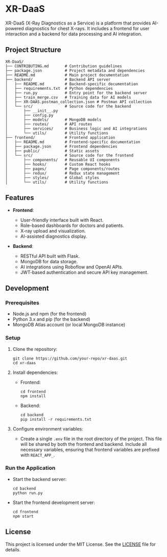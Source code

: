 # XR-DaaS

XR-DaaS (X-Ray Diagnostics as a Service) is a platform that provides AI-powered diagnostics for chest X-rays. It includes a frontend for user interaction and a backend for data processing and AI integration.

## Project Structure

```
XR-DaaS/
├── CONTRIBUTING.md       # Contribution guidelines
├── package.json          # Project metadata and dependencies
├── README.md             # Main project documentation
├── backend/              # Backend API server
│   ├── README.md         # Backend-specific documentation
│   ├── requirements.txt  # Python dependencies
│   ├── run.py            # Entry point for the backend server
│   ├── train_merge.csv   # Training data for AI models
│   ├── XR-DAAS.postman_collection.json # Postman API collection
│   └── src/              # Source code for the backend
│       ├── __init__.py
│       ├── config.py
│       ├── models/       # MongoDB models
│       ├── routes/       # API routes
│       ├── services/     # Business logic and AI integrations
│       └── utils/        # Utility functions
├── frontend/             # Frontend application
│   ├── README.md         # Frontend-specific documentation
│   ├── package.json      # Frontend dependencies
│   ├── public/           # Static assets
│   └── src/              # Source code for the frontend
│       ├── components/   # Reusable UI components
│       ├── hooks/        # Custom React hooks
│       ├── pages/        # Page components/routes
│       ├── redux/        # Redux state management
│       ├── styles/       # Global styles
│       └── utils/        # Utility functions
```

## Features

- **Frontend**:

  - User-friendly interface built with React.
  - Role-based dashboards for doctors and patients.
  - X-ray upload and visualization.
  - AI-assisted diagnostics display.

- **Backend**:
  - RESTful API built with Flask.
  - MongoDB for data storage.
  - AI integrations using Roboflow and OpenAI APIs.
  - JWT-based authentication and secure API key management.

## Development

### Prerequisites

- Node.js and npm (for the frontend)
- Python 3.x and pip (for the backend)
- MongoDB Atlas account (or local MongoDB instance)

### Setup

1. Clone the repository:

   ```
   git clone https://github.com/your-repo/xr-daas.git
   cd xr-daas
   ```

2. Install dependencies:

   - Frontend:
     ```
     cd frontend
     npm install
     ```
   - Backend:
     ```
     cd backend
     pip install -r requirements.txt
     ```

3. Configure environment variables:
   - Create a single `.env` file in the root directory of the project. This file will be shared by both the frontend and backend. Include all necessary variables, ensuring that frontend variables are prefixed with `REACT_APP_`.

### Run the Application

- Start the backend server:

  ```
  cd backend
  python run.py
  ```

- Start the frontend development server:
  ```
  cd frontend
  npm start
  ```

## License

This project is licensed under the MIT License. See the [LICENSE](LICENSE) file for details.
